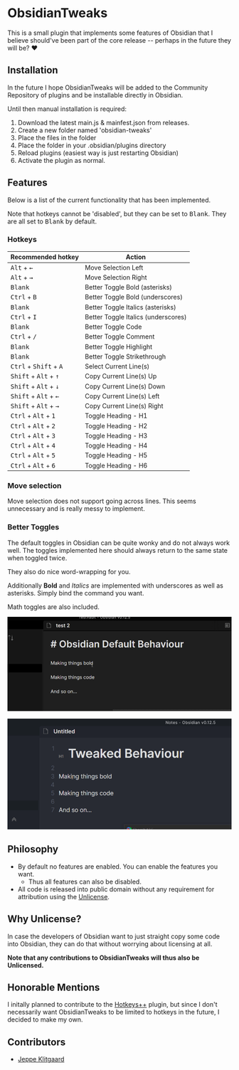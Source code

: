 # ObsidianTweaks

This is a small plugin that implements some features of Obsidian that I believe
should've been part of the core release -- perhaps in the future they will be? ❤️

## Installation

In the future I hope ObsidianTweaks will be added to the Community Repository of plugins and be installable directly in Obsidian.

Until then manual installation is required:

1. Download the latest main.js & mainfest.json from releases.
2. Create a new folder named 'obsidian-tweaks'
3. Place the files in the folder
4. Place the folder in your .obsidian/plugins directory
5. Reload plugins (easiest way is just restarting Obsidian)
6. Activate the plugin as normal.

## Features

Below is a list of the current functionality that has been implemented.

Note that hotkeys cannot be 'disabled', but they can be set to <kbd>Blank</kbd>.
They are all set to <kbd>Blank</kbd> by default.

### Hotkeys
| Recommended hotkey | Action |
| --- | --- |
| <kbd>Alt</kbd> + <kbd>←</kbd> | Move Selection Left |
| <kbd>Alt</kbd> + <kbd>→</kbd> | Move Selection Right |
| <kbd>Blank</kbd> | Better Toggle Bold (asterisks) |
| <kbd>Ctrl</kbd> + <kbd>B</kbd> | Better Toggle Bold (underscores) |
| <kbd>Blank</kbd> | Better Toggle Italics (asterisks) |
| <kbd>Ctrl</kbd> + <kbd>I</kbd> | Better Toggle Italics (underscores) |
| <kbd>Blank</kbd> | Better Toggle Code |
| <kbd>Ctrl</kbd> + <kbd>/</kbd> | Better Toggle Comment |
| <kbd>Blank</kbd> | Better Toggle Highlight |
| <kbd>Blank</kbd> | Better Toggle Strikethrough |
| <kbd>Ctrl</kbd> + <kbd>Shift</kbd> + <kbd>A</kbd> | Select Current Line(s) |
| <kbd>Shift</kbd> + <kbd>Alt</kbd> + <kbd>↑</kbd> | Copy Current Line(s) Up |
| <kbd>Shift</kbd> + <kbd>Alt</kbd> + <kbd>↓</kbd> | Copy Current Line(s) Down |
| <kbd>Shift</kbd> + <kbd>Alt</kbd> + <kbd>←</kbd> | Copy Current Line(s) Left |
| <kbd>Shift</kbd> + <kbd>Alt</kbd> + <kbd>→</kbd> | Copy Current Line(s) Right |
| <kbd>Ctrl</kbd> + <kbd>Alt</kbd> + <kbd>1</kbd> | Toggle Heading - H1 |
| <kbd>Ctrl</kbd> + <kbd>Alt</kbd> + <kbd>2</kbd> | Toggle Heading - H2 |
| <kbd>Ctrl</kbd> + <kbd>Alt</kbd> + <kbd>3</kbd> | Toggle Heading - H3 |
| <kbd>Ctrl</kbd> + <kbd>Alt</kbd> + <kbd>4</kbd> | Toggle Heading - H4 |
| <kbd>Ctrl</kbd> + <kbd>Alt</kbd> + <kbd>5</kbd> | Toggle Heading - H5 |
| <kbd>Ctrl</kbd> + <kbd>Alt</kbd> + <kbd>6</kbd> | Toggle Heading - H6 |

### Move selection

Move selection does not support going across lines. This seems unnecessary and
is really messy to implement.
### Better Toggles

The default toggles in Obsidian can be quite wonky and do not always
work well. The toggles implemented here should always return to the
same state when toggled twice.

They also do nice word-wrapping for you.

Additionally __Bold__ and _Italics_ are implemented with underscores as well
as asterisks. Simply bind the command you want.

Math toggles are also included.

![Default formatting](images/DefaultFormatting.gif)

![Better formatting](images/BetterFormatting.gif)
## Philosophy

- By default no features are enabled. You can enable the features you want.
  - Thus all features can also be disabled.
- All code is released into public domain without any requirement for attribution using the [Unlicense](https://unlicense.org/).

## Why Unlicense?

In case the developers of Obsidian want to just straight copy some code into Obsidian, they can do that without worrying about licensing at all.

**Note that any contributions to ObsidianTweaks will thus also be Unlicensed.**

## Honorable Mentions

I initally planned to contribute to the [Hotkeys++](https://github.com/argenos/hotkeysplus-obsidian) plugin, but since I don't necessarily want ObsidianTweaks to be limited to hotkeys in the future, I decided to make my own.

## Contributors

- [Jeppe Klitgaard](https://github.com/JeppeKlitgaard)
